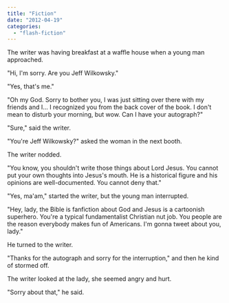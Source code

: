```yaml
---
title: "Fiction"
date: "2012-04-19"
categories: 
  - "flash-fiction"
---
```


The writer was having breakfast at a waffle house when a young man approached.

"Hi, I'm sorry. Are you Jeff Wilkowsky."

"Yes, that's me."

"Oh my God. Sorry to bother you, I was just sitting over there with my friends and I... I recognized you from the back cover of the book. I don't mean to disturb your morning, but wow. Can I have your autograph?"

"Sure," said the writer.

"You're Jeff Wilkowsky?" asked the woman in the next booth.

The writer nodded.

"You know, you shouldn't write those things about Lord Jesus. You cannot put your own thoughts into Jesus's mouth. He is a historical figure and his opinions are well-documented. You cannot deny that."

"Yes, ma'am," started the writer, but the young man interrupted.

"Hey, lady, the Bible is fanfiction about God and Jesus is a cartoonish superhero. You're a typical fundamentalist Christian nut job. You people are the reason everybody makes fun of Americans. I'm gonna tweet about you, lady."

He turned to the writer.

"Thanks for the autograph and sorry for the interruption," and then he kind of stormed off.

The writer looked at the lady, she seemed angry and hurt.

"Sorry about that," he said.
